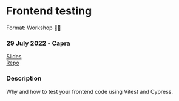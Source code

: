 # Frontend testing

Format: Workshop 👨‍💻

### 29 July 2022 - Capra

[Slides](https://gaute-talks.netlify.app/frontend-testing-workshop/)  
[Repo](https://github.com/gautemo/workshop-frontend-testing)  

### Description

Why and how to test your frontend code using Vitest and Cypress.
